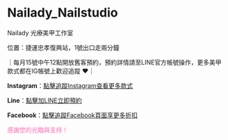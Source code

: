 # Nailady_Nailstudio

Nailady 光療美甲工作室

位置：捷運忠孝復興站，1號出口走兩分鐘

｜每月15號中午12點開放舊客預約，預約詳情請至LINE官方帳號操作，更多美甲款式都在IG帳號上歡迎追蹤 ♥｜

**Instagram**：[點擊追蹤Instagram查看更多款式](https://www.instagram.com/nailady_nailstudio?utm_source=ig_web_button_share_sheet&igsh=ZDNlZDc0MzIxNw==)

**Line**：[點擊加LINE立即預約](https://line.me/R/ti/p/@144lktxt)

**Facebook**：[點擊追蹤Facebook頁面享更多折扣](https://www.facebook.com/nailadystudio.tw)

<span style="color: #ff69b4">感謝您的光臨與支持！</span>

